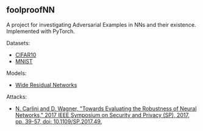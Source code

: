 ## foolproofNN
A project for  investigating Adversarial Examples in NNs and their existence. 
Implemented with PyTorch.

Datasets:
- [CIFAR10](https://www.cs.toronto.edu/~kriz/cifar.html)
- [MNIST](http://yann.lecun.com/exdb/mnist/)

Models:
- [Wide Residual Networks](https://arxiv.org/abs/1605.07146)

Attacks:
- [N. Carlini and D. Wagner, "Towards Evaluating the Robustness of Neural Networks," 2017 IEEE Symposium on Security and Privacy (SP), 2017, pp. 39-57, doi: 10.1109/SP.2017.49.](https://ieeexplore.ieee.org/document/7958570)
